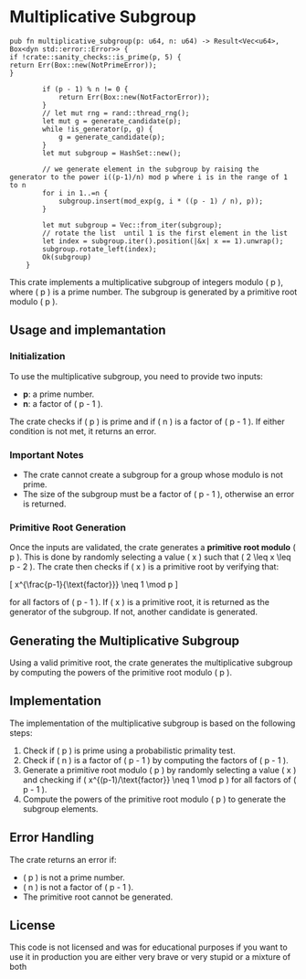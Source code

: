 # Multiplicative Subgroup

```{rust}
pub fn multiplicative_subgroup(p: u64, n: u64) -> Result<Vec<u64>, Box<dyn std::error::Error>> {
if !crate::sanity_checks::is_prime(p, 5) {
return Err(Box::new(NotPrimeError));
}

        if (p - 1) % n != 0 {
            return Err(Box::new(NotFactorError));
        }
        // let mut rng = rand::thread_rng();
        let mut g = generate_candidate(p);
        while !is_generator(p, g) {
            g = generate_candidate(p);
        }
        let mut subgroup = HashSet::new();

        // we generate element in the subgroup by raising the generator to the power i((p-1)/n) mod p where i is in the range of 1 to n
        for i in 1..=n {
            subgroup.insert(mod_exp(g, i * ((p - 1) / n), p));
        }

        let mut subgroup = Vec::from_iter(subgroup);
        // rotate the list  until 1 is the first element in the list
        let index = subgroup.iter().position(|&x| x == 1).unwrap();
        subgroup.rotate_left(index);
        Ok(subgroup)
    }
```

This crate implements a multiplicative subgroup of integers modulo \( p \), where \( p \) is a prime number. The subgroup is generated by a primitive root modulo \( p \).

## Usage and implemantation

### Initialization

To use the multiplicative subgroup, you need to provide two inputs:

- **p**: a prime number.
- **n**: a factor of \( p - 1 \).

The crate checks if \( p \) is prime and if \( n \) is a factor of \( p - 1 \). If either condition is not met, it returns an error.

### Important Notes

- The crate cannot create a subgroup for a group whose modulo is not prime.
- The size of the subgroup must be a factor of \( p - 1 \), otherwise an error is returned.

### Primitive Root Generation

Once the inputs are validated, the crate generates a **primitive root modulo** \( p \). This is done by randomly selecting a value \( x \) such that \( 2 \leq x \leq p - 2 \). The crate then checks if \( x \) is a primitive root by verifying that:

\[
x^{\frac{p-1}{\text{factor}}} \neq 1 \mod p
\]

for all factors of \( p - 1 \). If \( x \) is a primitive root, it is returned as the generator of the subgroup. If not, another candidate is generated.


## Generating the Multiplicative Subgroup

Using a valid primitive root, the crate generates the multiplicative subgroup by computing the powers of the primitive root modulo \( p \).

## Implementation

The implementation of the multiplicative subgroup is based on the following steps:

1. Check if \( p \) is prime using a probabilistic primality test.
2. Check if \( n \) is a factor of \( p - 1 \) by computing the factors of \( p - 1 \).
3. Generate a primitive root modulo \( p \) by randomly selecting a value \( x \) and checking if \( x^{(p-1)/\text{factor}} \neq 1 \mod p \) for all factors of \( p - 1 \).
4. Compute the powers of the primitive root modulo \( p \) to generate the subgroup elements.

## Error Handling

The crate returns an error if:

- \( p \) is not a prime number.
- \( n \) is not a factor of \( p - 1 \).
- The primitive root cannot be generated.


## License

This code is not licensed and was for educational purposes if you want to use it in production you are either very brave or very stupid or a mixture of both

```

```
